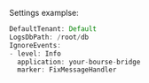 Settings examplse:

```rust
DefaultTenant: Default
LogsDbPath: /root/db
IgnoreEvents:
- level: Info
  application: your-bourse-bridge
  marker: FixMessageHandler
```
